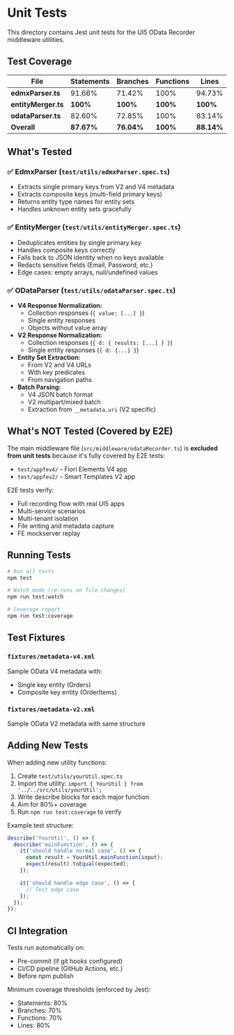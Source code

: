 # Unit Tests

This directory contains Jest unit tests for the UI5 OData Recorder middleware utilities.

## Test Coverage

| File | Statements | Branches | Functions | Lines |
|------|-----------|----------|-----------|-------|
| **edmxParser.ts** | 91.66% | 71.42% | 100% | 94.73% |
| **entityMerger.ts** | **100%** | **100%** | **100%** | **100%** |
| **odataParser.ts** | 82.60% | 72.85% | 100% | 83.14% |
| **Overall** | **87.67%** | **76.04%** | **100%** | **88.14%** |

## What's Tested

### ✅ EdmxParser (`test/utils/edmxParser.spec.ts`)
- Extracts single primary keys from V2 and V4 metadata
- Extracts composite keys (multi-field primary keys)
- Returns entity type names for entity sets
- Handles unknown entity sets gracefully

### ✅ EntityMerger (`test/utils/entityMerger.spec.ts`)
- Deduplicates entities by single primary key
- Handles composite keys correctly
- Falls back to JSON identity when no keys available
- Redacts sensitive fields (Email, Password, etc.)
- Edge cases: empty arrays, null/undefined values

### ✅ ODataParser (`test/utils/odataParser.spec.ts`)
- **V4 Response Normalization:**
  - Collection responses (`{ value: [...] }`)
  - Single entity responses
  - Objects without value array
- **V2 Response Normalization:**
  - Collection responses (`{ d: { results: [...] } }`)
  - Single entity responses (`{ d: {...} }`)
- **Entity Set Extraction:**
  - From V2 and V4 URLs
  - With key predicates
  - From navigation paths
- **Batch Parsing:**
  - V4 JSON batch format
  - V2 multipart/mixed batch
  - Extraction from `__metadata.uri` (V2 specific)

## What's NOT Tested (Covered by E2E)

The main middleware file (`src/middleware/odataRecorder.ts`) is **excluded from unit tests** because it's fully covered by E2E tests:
- `test/appfev4/` - Fiori Elements V4 app
- `test/appfev2/` - Smart Templates V2 app

E2E tests verify:
- Full recording flow with real UI5 apps
- Multi-service scenarios
- Multi-tenant isolation
- File writing and metadata capture
- FE mockserver replay

## Running Tests

```bash
# Run all tests
npm test

# Watch mode (re-runs on file changes)
npm run test:watch

# Coverage report
npm run test:coverage
```

## Test Fixtures

### `fixtures/metadata-v4.xml`
Sample OData V4 metadata with:
- Single key entity (Orders)
- Composite key entity (OrderItems)

### `fixtures/metadata-v2.xml`
Sample OData V2 metadata with same structure

## Adding New Tests

When adding new utility functions:

1. Create `test/utils/yourUtil.spec.ts`
2. Import the utility: `import { YourUtil } from '../../src/utils/yourUtil';`
3. Write describe blocks for each major function
4. Aim for 80%+ coverage
5. Run `npm run test:coverage` to verify

Example test structure:
```typescript
describe('YourUtil', () => {
  describe('mainFunction', () => {
    it('should handle normal case', () => {
      const result = YourUtil.mainFunction(input);
      expect(result).toEqual(expected);
    });

    it('should handle edge case', () => {
      // Test edge case
    });
  });
});
```

## CI Integration

Tests run automatically on:
- Pre-commit (if git hooks configured)
- CI/CD pipeline (GitHub Actions, etc.)
- Before npm publish

Minimum coverage thresholds (enforced by Jest):
- Statements: 80%
- Branches: 70%
- Functions: 70%
- Lines: 80%

